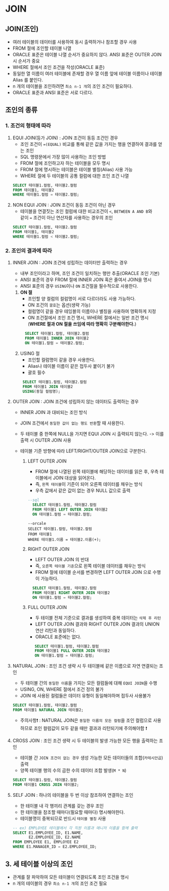# JOIN

## JOIN(조인)

- 여러 테이블의 데이터를 사용하여 동시 출력하거나 참조할 경우 사용
- FROM 절에 조인할 테이블 나열
- ORACLE 표준은 테이블 나열 순서가 중요하지 않다. ANSI 표준은 OUTER JOIN 시 순서가 중요
- WHERE 절에서 조인 조건을 작성(ORACLE 표준)
- 동일한 열 이름이 여러 테이블에 존재할 경우 열 이름 앞에 테이블 이름이나 테이블 Alias 를 붙인다.
- n 개의 테이블을 조인하려면 `최소 n-1 개`의 조인 조건이 필요하다.
- ORACLE 표준과 ANSI 표준은 서로 다르다.

## 조인의 종류

### 1. 조건의 형태에 따라

1. EQUI JOIN(등가 JOIN) : JOIN 조건이 동등 조건인 경우
    - 조인 조건이 `=(EQUAL)` 비교를 통해 같은 값을 가지는 행을 연결하여 결과를 얻는 조인
    - SQL 명령문에서 가장 많이 사용하는 조인 방법
    - FROM 절에 조인하고자 하는 테이블을 모두 명시
    - FROM 절에 명시하는 테이블은 테이블 별칭(Alias) 사용 가능
    - WHERE 절에 두 테이블의 공통 컬럼에 대한 조인 조건 나열
   ```sql
   SELECT 테이블1.컬럼, 테이블2.컬럼
   FROM 테이블1, 테이블2
   WHERE 테이블1.컬럼 = 테이블2.컬럼;
   ```
2. NON EQUI JOIN : JOIN 조건이 동등 조건이 아닌 경우
    - 테이블을 연결짓는 조인 컬럼에 대한 비교조건이 `<`, `BETWEEN A AND B`와  
      같이 `=` 조건이 아닌 연산자를 사용하는 경우의 조인
   ```sql
   SELECT 테이블1.컬럼, 테이블2.컬럼
   FROM 테이블1, 테이블2
   WHERE 테이블1.컬럼 < 테이블2.컬럼;
   ```

### 2. 조인의 결과에 따라

1. INNER JOIN : JOIN 조건에 성립하는 데이터만 출력하는 경우
    - 내부 조인이라고 하며, 조인 조건이 일치하는 행만 추출(ORACLE 조인 기본)
    - ANSI 표준의 경우 FROM 절에 INNER JOIN 혹은 줄여서 JOIN을 명시
    - ANSI 표준의 경우 `USING`이나 `ON` 조건절을 필수적으로 사용한다.

    1. **ON 절**
        - 조인할 양 컬럼의 컬럼명이 서로 다르더라도 사용 가능하다.
        - ON 조건의 `괄호`는 옵션(생략 가능)
        - 컬럼명이 같을 경우 테잉블의 이름이나 별칭을 사용하여 명확하게 지정
        - ON 조건절에서 조인 조건 명시, WHERE 절에서는 일반 조건 명시(**WHERE 절과 ON 절을 쓰임에 따라 명확히 구분해야한다.**)
       ```sql
         SELECT 테이블1.컬럼, 테이블2.컬럼
         FROM 테이블1 INNER JOIN 테이블2
         ON 테이블1.컬럼 = 테이블2.컬럼;
       ```
    2. USING 절
        - 조인할 컬럼명이 같을 경우 사용한다.
        - Alias나 테이블 이름이 같은 접두사 붙이기 불가
        - 괄호 필수
       ```sql
        SELECT 테이블1.컬럼, 테이블2.컬럼
        FROM 테이블1 JOIN 테이블2
        USING(동일 컬럼명);
         ```

2. OUTER JOIN : JOIN 조건에 성립하지 않는 데이터도 출력하는 경우
    - INNER JOIN 과 대비되는 조인 방식
    - JOIN 조건에서 `동일한 값이 없는 행도 반환`할 때 사용한다.
    - 두 테이블 중 한쪽에 NULL을 가지면 EQUI JOIN 시 출력되지 않는다. -> 이를 출력 시 OUTER JOIN 사용
    - 테이블 기준 방향에 따라 LEFT/RIGHT/OUTER JOIN으로 구분한다.

        1. LEFT OUTER JOIN
            - FROM 절에 나열된 왼쪽 테이블에 해당하는 데이터를 읽은 후, 우측 테이블에서 JOIN 대상을 읽어온다.
            - 즉, `왼쪽 테이블`이 기준이 되어 오른쪽 데이터를 채우는 방식
            - 우측 값에서 같은 값이 없는 경우 NULL 값으로 출력
            ```sql
            --sql
              SELECT 테이블1.컬럼, 테이블2.컬럼
              FROM 테이블1 LEFT OUTER JOIN 테이블2
              ON 테이블1.컬럼 = 테이블2.컬럼;
           ```
           ```oracle
           --orcale
           SELECT 테이블1.컬럼, 테이블2.컬럼
           FROM 테이블1
           WHERE 테이블1.이름 = 테이블2.이름(+);
           ```

      2. RIGHT OUTER JOIN
          - LEFT OUTER JOIN 의 반대
          - 즉, `오른쪽 테이블 기준`으로 왼쪽 테이블 데이터를 채우는 방식
          - FROM 절에 테이블 순서를 변경하면 LEFT OUTER JOIN 으로 수행이 가능하다.
          ```sql
            SELECT 테이블1.컬럼, 테이블2.컬럼
            FROM 테이블1 RIGHT OUTER JOIN 테이블2
            ON 테이블1.컬럼 = 테이블2.컬럼;
         ```
      3. FULL OUTER JOIN
          - 두 테이블 전체 기준으로 결과를 생성하여 중복 데이터는 `삭제 후 리턴`
          - LEFT OUTER JOIN 결과와 RIGHT OUTER JOIN 결과의 UNION 연산 리턴과 동일하다.
          - ORACLE 표준에는 없다.
          ```sql
             SELECT 테이블1.컬럼, 테이블2.컬럼
             FROM 테이블1 FULL OUTER JOIN 테이블2
             ON 테이블1.컬럼 = 테이블2.컬럼;
          ```
3. NATURAL JOIN : 조인 조건 생략 시 두 테이블에 같은 이름으로 자연 연결되는 조인
    - 두 테이블 간의 `동일한 이름`을 가지는 모든 컬럼들에 대해 `EQUI JOIN`을 수행
    - USING, ON, WHERE 절에서 조건 정의 불가
    - JOIN 에 사용된 컬럼들은 데이터 유형이 동일해야하며 접두사 사용불가
   ```sql
   SELECT 테이블1.컬럼, 테이블2.컬럼
   FROM 테이블1 NATURAL JOIN 테이블2;
   ```
    - 주의사항❗ : NATURAL JOIN은 `동일한 이름의 모든 컬럼`을 조인 컬럼으로 사용하므로
      조인 컬럼값이 모두 같을 때만 결과과 리턴되기에 주의해야함 ❗
4. CROSS JOIN : 조인 조건 생략 시 두 테이블의 발생 가능한 모든 행을 출력하는 조인
    - 테이블 간 `JOIN 조건이 없는 경우` 생성 가능한 모든 데이터들의 조합(`카테시안곱`) 출력
    - 양쪽 테이블 행의 수의 곱한 수의 데이터 조합 발생(`M * N`)
    ```sql
   SELECT 테이블1.컬럼, 테이블2.컬럼
   FROM 테이블1 CROSS JOIN 테이블2;
   ```  
5. SELF JOIN : 하나의 테이블을 두 번 이상 참조하여 연결하는 조인
    - 한 테이블 내 각 행끼리 관계를 갖는 경우 조인
    - 한 테이블을 참조할 때마다(필요할 때마다) 명시해야한다.
    - 테이블명이 중복되므로 반드시 `테이블 별칭` 사용
   ```sql
   -- ex) EMPLOYEE 테이블에서 각 직원 이름과 매니저 이름을 함께 출력
   SELECT E1.EMPLOYEE_ID, E1.NAME,
          E2.EMPLOYEE_ID, E2.NAME
   FROM EMPLOYEE E1, EMPLOYEE E2
   WHERE E1.MANAGER_ID = E2.EMPLOYEE_ID;
   ```

## 3. 세 테이블 이상의 조인

- 관계를 잘 파악하여 모든 테이블이 연결되도록 조인 조건을 명시
- n 개의 테이블의 경우 `최소 n-1 개`의 조인 조건 필요
